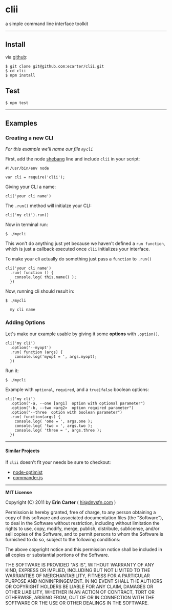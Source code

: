 # clii

a simple command line interface toolkit

---

## Install

via [github](http://github.com/ecarter/clii):

    $ git clone git@github.com:ecarter/clii.git
    $ cd clii
    $ npm install

## Test

    $ npm test

---

## Examples

### Creating a new CLI

_For this example we'll name our file `mycli`_

First, add the node [shebang](http://en.wikipedia.org/wiki/Shebang_%28Unix%29) 
line and include `clii` in your script:

    #!/usr/bin/env node
    
    var cli = require('clii');

Giving your CLI a name:

    cli('your cli name')

The `.run()` method will initialze your CLI:

    cli('my cli').run()

Now in terminal run:

    $ ./mycli

This won't do anything just yet because we haven't defined
a `run function`, which is just a callback executed once `clii`
initializes your interface.

To make your cli actually do something just pass a `function` to `.run()`

    cli('your cli name')
      .run( function () { 
        console.log( this.name() );
      })

Now, running cli should result in:

    $ ./mycli
      
      my cli name


### Adding Options

Let's make our example usable by giving it some **options** with `.option()`.

    cli('my cli')
      .option('--myopt')
      .run( function (args) {
        console.log('myopt = ', args.myopt);
      })

Run it:

    $ ./mycli

Example with `optional`, `required`, and a `true|false` boolean options:

    cli('my cli')
      .option("-a, --one [arg1]  option with optional parameter")
      .option("-b, --two <arg2>  option required parameter")
      .option("--three  option with boolean parameter")
      .run( function(args) {
        console.log( 'one = ', args.one );
        console.log( 'two = ', args.two );
        console.log( 'three = ', args.three );
      })

---


#### Similar Projects

If `clii` doesn't fit your needs be sure to checkout:

* [node-optimist](https://github.com/substack/node-optimist)
* [commander.js](https://github.com/visionmedia/commander.js/)

---

**MIT License**

Copyright (C) 2011 by **Erin Carter** ( [hi@dnvsfn.com](mailto:hi@dnvsfn.com) )

Permission is hereby granted, free of charge, to any person obtaining a copy
of this software and associated documentation files (the "Software"), to deal
in the Software without restriction, including without limitation the rights
to use, copy, modify, merge, publish, distribute, sublicense, and/or sell
copies of the Software, and to permit persons to whom the Software is
furnished to do so, subject to the following conditions:

The above copyright notice and this permission notice shall be included in
all copies or substantial portions of the Software.

THE SOFTWARE IS PROVIDED "AS IS", WITHOUT WARRANTY OF ANY KIND, EXPRESS OR
IMPLIED, INCLUDING BUT NOT LIMITED TO THE WARRANTIES OF MERCHANTABILITY,
FITNESS FOR A PARTICULAR PURPOSE AND NONINFRINGEMENT. IN NO EVENT SHALL THE
AUTHORS OR COPYRIGHT HOLDERS BE LIABLE FOR ANY CLAIM, DAMAGES OR OTHER
LIABILITY, WHETHER IN AN ACTION OF CONTRACT, TORT OR OTHERWISE, ARISING FROM,
OUT OF OR IN CONNECTION WITH THE SOFTWARE OR THE USE OR OTHER DEALINGS IN
THE SOFTWARE.
